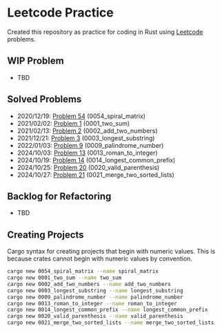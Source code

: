 # Leetcode Practice
Created this repository as practice for coding in Rust using [Leetcode](https://leetcode.com/problemset/all/) problems.

## WIP Problem
* TBD

## Solved Problems
* 2020/12/19: [Problem 54](https://leetcode.com/problems/spiral-matrix/) (0054_spiral_matrix)
* 2021/02/02: [Problem 1](https://leetcode.com/problems/two-sum/) (0001_two_sum)
* 2021/02/13: [Problem 2](https://leetcode.com/problems/add-two-numbers/) (0002_add_two_numbers)
* 2021/12/21: [Problem 3](https://leetcode.com/problems/longest-substring-without-repeating-characters/) (0003_longest_substring)
* 2022/01/03: [Problem 9](https://leetcode.com/problems/palindrome-number/) (0009_palindrome_number)
* 2024/10/03: [Problem 13](https://leetcode.com/problems/roman-to-integer/) (0013_roman_to_integer)
* 2024/10/19: [Problem 14](https://leetcode.com/problems/longest-common-prefix/) (0014_longest_common_prefix)
* 2024/10/25: [Problem 20](https://leetcode.com/problems/valid-parentheses/) (0020_valid_parenthesis)
* 2024/10/27: [Problem 21](https://leetcode.com/problems/merge-two-sorted-lists) (0021_merge_two_sorted_lists)

## Backlog for Refactoring
* TBD

## Creating Projects
Cargo syntax for creating projects that begin with numeric values. This is because crates cannot begin with numeric values by convention.

```bash
cargo new 0054_spiral_matrix --name spiral_matrix
cargo new 0001_two_sum --name two_sum
cargo new 0002_add_two_numbers --name add_two_numbers
cargo new 0003_longest_substring --name longest_substring
cargo new 0009_palindrome_number --name palindrome_number
cargo new 0013_roman_to_integer --name roman_to_integer
cargo new 0014_longest_common_prefix --name longest_common_prefix
cargo new 0020_valid_parenthesis --name valid_parenthesis
cargo new 0021_merge_two_sorted_lists --name merge_two_sorted_lists
```
